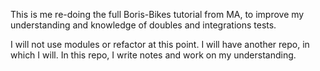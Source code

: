 This is me re-doing the full Boris-Bikes tutorial from MA, to improve my understanding and knowledge of doubles and integrations tests.

I will not use modules or refactor at this point. I will have another repo, in which I will. In this repo, I write notes and work on my understanding.